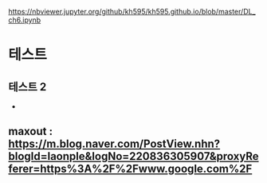 https://nbviewer.jupyter.org/github/kh595/kh595.github.io/blob/master/DL_ch6.ipynb

# 테스트
## 테스트 2
* 

## maxout : https://m.blog.naver.com/PostView.nhn?blogId=laonple&logNo=220836305907&proxyReferer=https%3A%2F%2Fwww.google.com%2F
